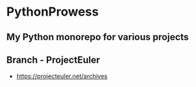 # PythonProwess

## My Python monorepo for various projects

## Branch - ProjectEuler
  - https://projecteuler.net/archives
